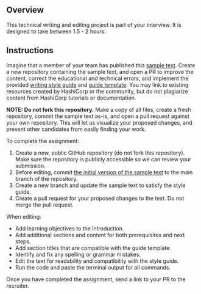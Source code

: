 ## Overview 

This technical writing and editing project is part of your interview. It is designed to take between 1.5 - 2 hours.

## Instructions

Imagine that a member of your team has published this [sample text](terraform-getting-started.md). Create a new repository containing the sample text, and open a PR to improve the content, correct the educational and technical errors, and implement the provided [writing style guide](../styling-guide-snippet.md) and [guide template](../guide-template.md). You may link to existing resources created by HashiCorp or the community, but do not plagiarize content from HashiCorp tutorials or documentation. 

**NOTE: Do not fork this repository.** Make a copy of all files, create a fresh repository, commit the sample text as-is, and open a pull request against your own repository. This will let us visualize your proposed changes, and prevent other candidates from easily finding your work.

To complete the assignment:

1. Create a new, public GitHub repository (do not fork this repository). Make sure the repository is publicly accessible so we can review your submission.
1. Before editing, commit [the initial version of the sample text](terraform-getting-started.md) to the main branch of the repository. 
1. Create a new branch and update the sample text to satisfy the style guide.
1. Create a pull request for your proposed changes to the text. Do not merge the pull request.

When editing:

- Add learning objectives to the introduction.
- Add additional sections and content for both prerequisites and next steps. 
- Add section titles that are compatible with the guide template.
- Identify and fix any spelling or grammar mistakes.
- Edit the text for readability and compatibility with the style guide.
- Run the code and paste the terminal output for all commands. 

Once you have completed the assignment, send a link to your PR to the recruiter.
